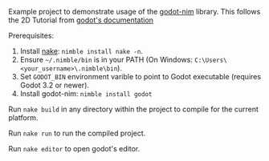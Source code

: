 Example project to demonstrate usage of the [godot-nim](https://github.com/pragmagic/godot-nim) library.
This follows the 2D Tutorial from [godot's documentation](https://docs.godotengine.org/en/stable/getting_started/first_2d_game/index.html)

Prerequisites:

1. Install [nake](https://github.com/fowlmouth/nake): `nimble install nake -n`.
2. Ensure `~/.nimble/bin` is in your PATH (On Windows: `C:\Users\<your_username>\.nimble\bin`).
3. Set `GODOT_BIN` environment varible to point to Godot executable (requires Godot 3.2 or newer).
4. Install godot-nim: `nimble install godot`

Run `nake build` in any directory within the project to compile for the current platform.

Run `nake run` to run the compiled project.

Run `nake editor` to open godot's editor.
